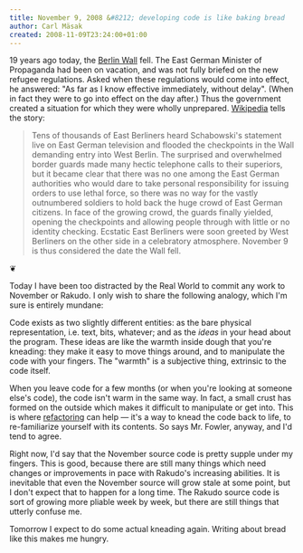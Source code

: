 ```yaml
---
title: November 9, 2008 &#8212; developing code is like baking bread
author: Carl Mäsak
created: 2008-11-09T23:24:00+01:00
---
```

19 years ago today, the [Berlin Wall](http://en.wikipedia.org/wiki/Berlin_Wall) fell. The East German Minister of Propaganda had been on vacation, and was not fully briefed on the new refugee regulations. Asked when these regulations would come into effect, he answered: "As far as I know effective immediately, without delay". (When in fact they were to go into effect on the day after.) Thus the government created a situation for which they were wholly unprepared. [Wikipedia](http://en.wikipedia.org/wiki/Berlin_Wall#The_Fall.2C_1989) tells the story:

<blockquote><div><p>Tens of thousands of East Berliners heard Schabowski's statement live on East German television and flooded the checkpoints in the Wall demanding entry into West Berlin. The surprised and overwhelmed border guards made many hectic telephone calls to their superiors, but it became clear that there was no one among the East German authorities who would dare to take personal responsibility for issuing orders to use lethal force, so there was no way for the vastly outnumbered soldiers to hold back the huge crowd of East German citizens. In face of the growing crowd, the guards finally yielded, opening the checkpoints and allowing people through with little or no identity checking. Ecstatic East Berliners were soon greeted by West Berliners on the other side in a celebratory atmosphere. November 9 is thus considered the date the Wall fell.</p></div></blockquote>

<p class='separator'>&#10086;</p>

Today I have been too distracted by the Real World to commit any work to November or Rakudo. I only wish to share the following analogy, which I'm sure is entirely mundane:

Code exists as two slightly different entities: as the bare physical representation, i.e. text, bits, whatever; and as the *ideas* in your head about the program. These ideas are like the warmth inside dough that you're kneading: they make it easy to move things around, and to manipulate the code with your fingers. The "warmth" is a subjective thing, extrinsic to the code itself.

When you leave code for a few months (or when you're looking at someone else's code), the code isn't warm in the same way. In fact, a small crust has formed on the outside which makes it difficult to manipulate or get into. This is where [refactoring](http://en.wikipedia.org/wiki/Code_refactoring) can help — it's a way to knead the code back to life, to re-familiarize yourself with its contents. So says Mr. Fowler, anyway, and I'd tend to agree.

Right now, I'd say that the November source code is pretty supple under my fingers. This is good, because there are still many things which need changes or improvements in pace with Rakudo's increasing abilities. It is inevitable that even the November source will grow stale at some point, but I don't expect that to happen for a long time. The Rakudo source code is sort of growing more pliable week by week, but there are still things that utterly confuse me.

Tomorrow I expect to do some actual kneading again. Writing about bread like this makes me hungry.


